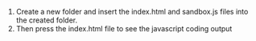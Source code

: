 1. Create a new folder and insert the index.html and sandbox.js files into the created folder.
2. Then press the index.html file to see the javascript coding output
